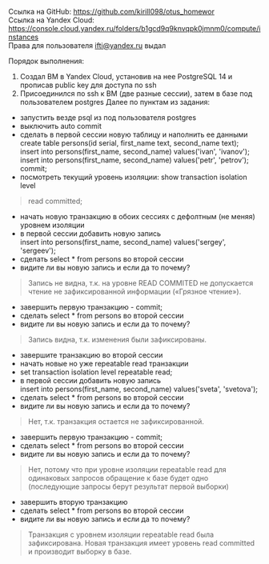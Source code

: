 Ссылка на GitHub: https://github.com/kirill098/otus_homewor  
Ссылка на Yandex Cloud: https://console.cloud.yandex.ru/folders/b1gcd9q9knvqpk0jmnm0/compute/instances  
Права для пользователя ifti@yandex.ru выдал

Порядок выполнения: 

1. Создал ВМ в Yandex Cloud, установив на нее PostgreSQL 14 и прописав public key для доступа по ssh
2. Присоединился по ssh к ВМ (две разные сессии), затем в базе под пользователем postgres
Далее по пунктам из задания: 

- запустить везде psql из под пользователя postgres 
- выключить auto commit 
- сделать в первой сессии новую таблицу и наполнить ее данными   
create table persons(id serial, first_name text, second_name text);   
insert into persons(first_name, second_name) values('ivan', 'ivanov');   
insert into persons(first_name, second_name) values('petr', 'petrov');   
commit;   
- посмотреть текущий уровень изоляции: show transaction isolation level
> read committed;
- начать новую транзакцию в обоих сессиях с дефолтным (не меняя) уровнем изоляции 
- в первой сессии добавить новую запись   
insert into persons(first_name, second_name) values('sergey', 'sergeev');
- сделать select * from persons во второй сессии 
- видите ли вы новую запись и если да то почему? 
>  Запись не видна, т.к. на уровне READ COMMITED не допускается чтение не зафиксированной информации («Грязное чтение»).
- завершить первую транзакцию - commit; 
- сделать select * from persons во второй сессии 
- видите ли вы новую запись и если да то почему? 
>  Запись видна, т.к. изменения были зафиксированы.
- завершите транзакцию во второй сессии 
- начать новые но уже repeatable read транзакции 
- set transaction isolation level repeatable read; 
- в первой сессии добавить новую запись   
insert into persons(first_name, second_name) values('sveta', 'svetova'); 
- сделать select * from persons во второй сессии 
- видите ли вы новую запись и если да то почему? 
> Нет, т.к. транзакция остается не зафиксированной. 
- завершить первую транзакцию - commit; 
- сделать select * from persons во второй сессии 
- видите ли вы новую запись и если да то почему? 
>  Нет, потому что при уровне изоляции repeatable read для одинаковых запросов обращение к базе будет одно (последующие запросы берут результат первой выборки)
- завершить вторую транзакцию 
- сделать select * from persons во второй сессии 
- видите ли вы новую запись и если да то почему?
> Транзакция с уровнем изоляции repeatable read была зафиксирована. Новая транзакция имеет уровень read committed и производит выборку в базе.
